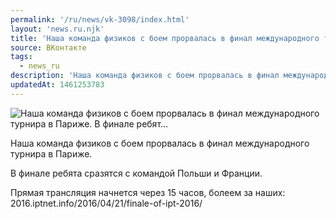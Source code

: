 ```yaml
---
permalink: '/ru/news/vk-3098/index.html'
layout: 'news.ru.njk'
title: 'Наша команда физиков с боем прорвалась в финал международного турнира в Париже. В финале ребят'
source: ВКонтакте
tags:
  - news_ru
description: 'Наша команда физиков с боем прорвалась в финал международного турнира в Париже. В финале ребят…'
updatedAt: 1461253783
---
```

![Наша команда физиков с боем прорвалась в финал международного турнира в Париже. В финале ребят…](https://sun9-24.userapi.com/impf/c604418/v604418229/45e8/7CmgtR7skV4.jpg?size=1024x576&quality=96&proxy=1&sign=f91ac443a5fef460e76e3578a5b01a32&c_uniq_tag=e7v5IrA64YDiLsuG6bKTwur8ICi76nONYhT7WpWqpgE&type=album)

Наша команда физиков с боем прорвалась в финал международного турнира в Париже.

В финале ребята сразятся с командой Польши и Франции.

Прямая трансляция начнется через 15 часов, болеем за наших: 2016.iptnet.info/2016/04/21/finale-of-ipt-2016/
